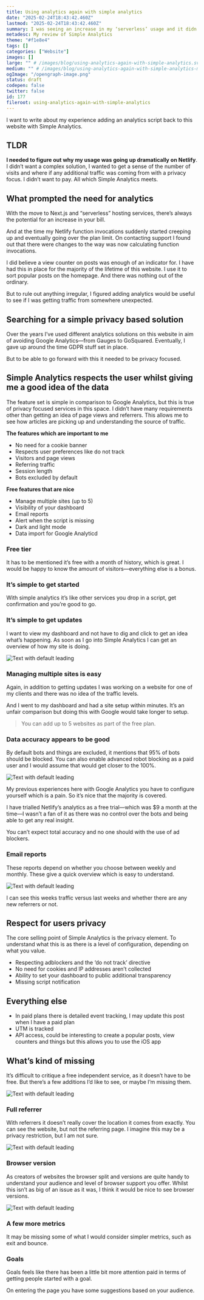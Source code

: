```yaml
---
title: Using analytics again with simple analytics
date: "2025-02-24T18:43:42.460Z"
lastmod: "2025-02-24T18:43:42.460Z"
summary: I was seeing an increase in my ‘serverless’ usage and it didn’t make sense. So I decided to add Simple Analytics and wanted to share a review of this privacy focused service.
metadesc: My review of Simple Analytics
theme: "#f1e8e4"
tags: []
categories: ["Website"]
images: []
large: "" # /images/blog/using-analytics-again-with-simple-analytics.svg
medium: "" # /images/blog/using-analytics-again-with-simple-analytics-medium.svg
ogImage: "/opengraph-image.png"
status: draft
codepen: false
twitter: false
id: 177
fileroot: using-analytics-again-with-simple-analytics
---
```


I want to write about my experience adding an analytics script back to this website with Simple Analytics.

## TLDR
**I needed to figure out why my usage was going up dramatically on Netlify**. I didn’t want a complex solution, I wanted to get a sense of the number of visits and where if any additional traffic was coming from with a privacy focus. I didn’t want to pay. All which Simple Analytics meets.

## What prompted the need for analytics
With the move to Next.js and “serverless” hosting services, there’s always the potential for an increase in your bill.

And at the time my Netlify function invocations suddenly started creeping up and eventually going over the plan limit.  On contacting support I found out that there were changes to the way was now calculating function invocations.

I did believe a view counter on posts was enough of an indicator for. I have had this in place for the majority of the lifetime of this website. I use it to sort popular posts on the homepage. And there was nothing out of the ordinary.

But to rule out anything irregular, I figured adding analytics would be useful to see if I was getting traffic from somewhere unexpected.

## Searching for a simple privacy based solution
Over the years I’ve used different analytics solutions on this website in aim of avoiding Google Analytics—from Gauges to GoSquared. Eventually, I gave up around the time GDPR stuff set in place.

But to be able to go forward with this it needed to be privacy focused.

## Simple Analytics respects the user whilst giving me a good idea of the data
The feature set is simple in comparison to Google Analytics, but this is true of privacy focused services in this space. I didn’t have many requirements other than getting an idea of page views and referrers. This allows me to see how articles are picking up and understanding the source of traffic.

**The features which are important to me**
- No need for a cookie banner
- Respects user preferences like do not track
- Visitors and page views
- Referring traffic
- Session length
- Bots excluded by default

**Free features that are nice**
- Manage multiple sites (up to 5)
- Visibility of your dashboard
- Email reports
- Alert when the script is missing
- Dark and light mode
- Data import for Google Analyticd

### Free tier
It has to be mentioned it’s free with a month of history, which is great. I would be happy to know the amount of visitors—everything else is a bonus.

### It’s simple to get started
With simple analytics it’s like other services you drop in a script, get confirmation and you’re good to go.

### It’s simple to get updates
I want to view my dashboard and not have to dig and click to get an idea what’s happening. As soon as I go into Simple Analytics I can get an overview of how my site is doing.

<Image
  src="/images/blog/0177-simple-analytics-01.png"
  width={800}
  height={480}
  alt="Text with default leading"
/>

### Managing multiple sites is easy
Again, in addition to getting updates I was working on a website for one of my clients and there was no idea of the traffic levels.

And I went to my dashboard and had a site setup within minutes. It’s an unfair comparison but doing this with Google would take longer to setup.

> You can add up to 5 websites as part of the free plan.

### Data accuracy appears to be good
By default bots and things are excluded, it mentions that 95% of bots should be blocked. You can also enable advanced robot blocking as a paid user and I would assume that would get closer to the 100%.

<Image
  src="/images/blog/0177-simple-analytics-02.png"
  width={800}
  height={480}
  alt="Text with default leading"
/>

My previous experiences here with Google Analytics you have to configure yourself which is a pain. So it’s nice that the majority is covered.

I have trialled Netlify’s analytics as a free trial—which was $9 a month at the time—I wasn’t a fan of it as there was no control over the bots and being able to get any real insight.

You can’t expect total accuracy and no one should with the use of ad blockers.

### Email reports
These reports depend on whether you choose between weekly and monthly. These give a quick overview which is easy to understand.

<Image
  src="/images/blog/0177-simple-analytics-03.png"
  width={800}
  height={480}
  alt="Text with default leading"
/>

I can see this weeks traffic versus last weeks and whether there are any new referrers or not.

## Respect for users privacy
The core selling point of Simple Analytics is the privacy element. To understand what this is as there is a level of configuration, depending on what you value.

- Respecting adblockers and the ‘do not track’ directive
- No need for cookies and IP addresses aren’t collected
- Ability to set your dashboard to public additional transparency
- Missing script notification

## Everything else
- In paid plans there is detailed event tracking, I may update this post when I have a paid plan
- UTM is tracked
- API access, could be interesting to create a popular posts, view counters and things but this allows you to use the iOS app

## What’s kind of missing
It’s difficult to critique a free independent service, as it doesn’t have to be free. But there’s a few additions I’d like to see, or maybe I’m missing them.

<Image
  src="/images/blog/0177-simple-analytics-04.png"
  width={800}
  height={480}
  alt="Text with default leading"
/>

### Full referrer
With referrers it doesn’t really cover the location it comes from exactly. You can see the website, but not the referring page. I imagine this may be a privacy restriction, but I am not sure.

<Image
  src="/images/blog/0177-simple-analytics-05.png"
  width={800}
  height={480}
  alt="Text with default leading"
/>

### Browser version
As creators of websites the browser split and versions are quite handy to understand your audience and level of browser support you offer. Whilst this isn’t as big of an issue as it was, I think it would be nice to see browser versions.

<Image
  src="/images/blog/0177-simple-analytics-06.png"
  width={800}
  height={480}
  alt="Text with default leading"
/>

### A few more metrics
It may be missing some of what I would consider simpler metrics, such as exit and bounce.

### Goals
Goals feels like there has been a little bit more attention paid in terms of getting people started with a goal.

On entering the page you have some suggestions based on your audience.
